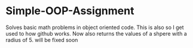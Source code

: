 # Simple-OOP-Assignment
Solves basic math problems in object oriented code.
This is also so I get used to how github works.
Now also returns the values of a shpere with a radius of 5. will be fixed soon
